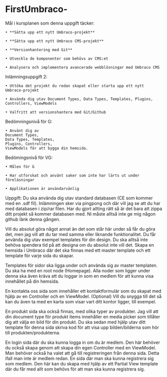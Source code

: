 # FirstUmbraco-


Mål i kursplanen som denna uppgift täcker:

    • **Sätta upp ett nytt Umbraco-projekt**
    
    • **Sätta upp ett nytt Umbraco CMS-projekt**
    
    • **Versionhantering med Git**
    
    • Utveckla de komponenter som behövs av CMS:et
    
    • Analysera och implementera avancerade webblösningar med Umbraco CMS

Inlämningsuppgift 2:

    • Uttöka det projekt du redan skapat eller starta upp ett nytt Umbraco-projekt
    
    • Använda dig utav Document Types, Data Types, Templates, Plugins, Controllers, ViewModels
    
    • Valfritt att versionshantera med Git/Github

Bedömningsnivå för G:

    • Använt dig av 
    Document Types, 
    Data Types, Templates, 
    Plugins, Controllers, 
    ViewModels för att bygga din hemsida.

Bedömingsnivå för VG:

    • Målen för G
    
    • Har utforskat och använt saker som inte har lärts ut under föreläsningar
    
    • Applikationen är användarvänlig

Uppgift:
Du ska använda dig utav standard databasen (CE som kommer med en .sdf fil). Inlämningen sker via pingpong och där vill jag se att du har med databasen i zip/rar filen. 
Har du gjort allting rätt så är det bara att zippa ditt projekt så kommer databasen med. Ni måste alltså inte ge mig någon github länk denna gången. 

Vill du absolut göra något annat än det som står här under så får du göra det, men jag vill att du tar med samma eller liknande funktionalitet.
Du får använda dig utav exempel templates för din design. Du ska alltså inte behöva spendera tid på att designa om du absolut inte vill det.
Skapa en hemsida i Umbraco där det ska finnas med ett master template och ett template för varje sida du skapar. 

Templates för sidor ska ligga under och använda sig av master templaten. 
Du ska ha med en root node (Homepage). Alla noder som ligger under denna ska även kräva att du loggar in som en medlem för att kunna visa innehållet på din hemsida.

En kontakta oss sida som innehåller ett kontaktformulär som du skapat med hjälp av en Controller och en ViewModel. (Optional) Vill du snygga till det så kan du 
även ta med en karta som visar vart ditt kontor ligger, till exempel.

En produkt sida ska också finnas, med olika typer av produkter.
Jag vill att din document type för produkt items innehåller en media picker som tillåter dig att välja en bild för din produkt. 
Du ska sedan med hjälp utav ditt template för denna sida skriva kod för att visa upp bilden/bilderna som hör till produkten/produkterna.

En login sida där du ska kunna logga in om du är medlem. Den här behöver du också skapa genom att skapa din egen Controller med en ViewModel. 
Man behöver också ha valet att gå till registreringen från denna sida. Detta ifall man inte är medlem redan.
En sida där man ska kunna registrera sig som medlem. 
Den här kan du skapa med hjälp av ett Partial View template där du får med allt som behövs för att man ska kunna registrera sig. 
